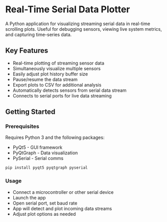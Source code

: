 # Real-Time Serial Data Plotter

A Python application for visualizing streaming serial data in real-time scrolling plots. Useful for debugging sensors, viewing live system metrics, and capturing time-series data.

## Key Features
- Real-time plotting of streaming sensor data
- Simultaneously visualize multiple sensors
- Easily adjust plot history buffer size
- Pause/resume the data stream
- Export plots to CSV for additional analysis
- Automatically detects sensors from serial data stream
- Connects to serial ports for live data streaming

## Getting Started

### Prerequisites
Requires Python 3 and the following packages:

- PyQt5 - GUI framework
- PyQtGraph - Data visualization
- PySerial - Serial comms

```bash
pip install pyqt5 pyqtgraph pyserial
```
### Usage
- Connect a microcontroller or other serial device
- Launch the app
- Open serial port, set baud rate
- App will detect and plot incoming data streams
- Adjust plot options as needed
